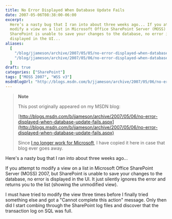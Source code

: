 ```yaml
---
title: No Error Displayed When Database Update Fails
date: 2007-05-06T08:38:00-06:00
excerpt:
  Here’s a nasty bug that I ran into about three weeks ago... If you attempt to
  modify a view on a list in Microsoft Office SharePoint Server (MOSS) 2007, but
  SharePoint is unable to save your changes to the database, no error is
  displayed in the UI...
aliases:
  [
    "/blog/jjameson/archive/2007/05/05/no-error-displayed-when-database-update-fails.aspx",
    "/blog/jjameson/archive/2007/05/06/no-error-displayed-when-database-update-fails.aspx",
  ]
draft: true
categories: ["SharePoint"]
tags: ["MOSS 2007", "WSS v3"]
msdnBlogUrl: "http://blogs.msdn.com/b/jjameson/archive/2007/05/06/no-error-displayed-when-database-update-fails.aspx"
---
```


> **Note**
>
> This post originally appeared on my MSDN blog:
>
> [http://blogs.msdn.com/b/jjameson/archive/2007/05/06/no-error-displayed-when-database-update-fails.aspx](http://blogs.msdn.com/b/jjameson/archive/2007/05/06/no-error-displayed-when-database-update-fails.aspx)
>
> Since
> [I no longer work for Microsoft](/blog/jjameson/2011/09/02/last-day-with-microsoft),
> I have copied it here in case that blog ever goes away.

Here's a nasty bug that I ran into about three weeks ago...

If you attempt to modify a view on a list in Microsoft Office SharePoint Server
(MOSS) 2007, but SharePoint is unable to save your changes to the database, no
error is displayed in the UI. It just silently ignores the error and returns you
to the list (showing the unmodified view).

I must have tried to modify the view three times before I finally tried
something else and got a "Cannot complete this action" message. Only then did I
start combing through the SharePoint log files and discover that the transaction
log on SQL was full.
